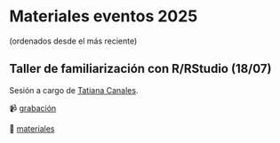 # Materiales eventos 2025

(ordenados desde el más reciente)

## Taller de familiarización con R/RStudio (18/07)
Sesión a cargo de [Tatiana Canales](https://www.linkedin.com/in/tcanaleso/).

📹 [grabación](https://www.dropbox.com/scl/fi/k53giqdivvig4sb4pvnkv/2025_julio_r-desde-0.mp4?rlkey=mibxwne1gkm6j7beqmpbjtcie&st=qi0zuxfw&dl=0)

📂 [materiales](https://drive.google.com/drive/folders/1OGqKpN1o_y4BxvkYNL2WpxGHCQRdQP4T?usp=sharing)
